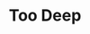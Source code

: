 ---
ep: 41
title: "Too Deep"
imglink: "https://live.staticflickr.com/65535/50983024552_d9f7e4fe7c_o.jpg"
thumbnail: "https://live.staticflickr.com/65535/50983024552_e0afca5a9e_q.jpg"
alt: >
    A rough stone wall with white arrows pointing in different directions. Four arrows are straight, and another one is curly in the middle.
name: "Ida"
---